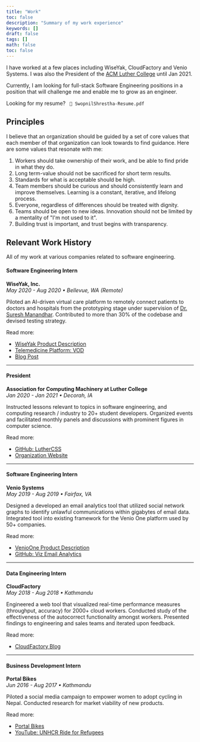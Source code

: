 ```yaml
---
title: "Work"
toc: false
description: "Summary of my work experience"
keywords: []
draft: false
tags: []
math: false
toc: false
---
```


I have worked at a few places including WiseYak, CloudFactory and Venio Systems. I was also the President of the <a href="https://luthercss.github.io" target="_blank">ACM Luther College</a> until Jan 2021. 

Currently, I am looking for full-stack Software Engineering positions in a position that will challenge me and enable me to grow as an engineer. 

Looking for my resume? <a style="text-decoration: none;" href="https://swopnil.com/resume/SwopnilShrestha-Resume.pdf" target="_blank"> <code> 📄 SwopnilShrestha-Resume.pdf</code></a>
## Principles 

I believe that an organization should be guided by a set of core values that each member of that organization can look towards to find guidance. Here are some values that resonate with me:

1. Workers should take ownership of their work, and be able to find pride in what they do. 
2. Long term-value should not be sacrificed for short term results. 
3. Standards for what is acceptable should be high. 
4. Team members should be curious and should consistently learn and improve themselves. Learning is a constant, iterative, and lifelong process.
5. Everyone, regardless of differences should be treated with dignity. 
6. Teams should be open to new ideas. Innovation should not be limited by a mentality of "I'm not used to it".
7. Building trust is important, and trust begins with transparency. 

## Relevant Work History

All of my work at various companies related to software engineering.

#### Software Engineering Intern
**WiseYak, Inc.**
<br>*May 2020 - Aug 2020 • Bellevue, WA (Remote)*

Piloted an AI-driven virtual care platform to remotely connect patients to doctors and hospitals from the prototyping stage under supervision of [Dr. Suresh Manandhar](https://pure.york.ac.uk/portal/en/researchers/suresh-manandhar(8203db62-862a-47f3-9507-71cba0d699a0).html). Contributed to more than 30% of the codebase and devised testing strategy.

Read more:
* [WiseYak Product Description](https://wiseyak.com/telemedicine/)
* [Telemedicine Platform: VOD](https://vod.wiseyak.com/login/?next=/)
* [Blog Post]()

---
#### President
**Association for Computing Machinery at Luther College**
<br>*Jan 2020 - Jan 2021 • Decorah, IA*

Instructed lessons relevant to topics in software engineering, and computing research / industry to 20+ student developers. Organized events and facilitated monthly panels and discussions with prominent figures in computer science.

Read more:
* [GitHub: LutherCSS](https://github.com/luthercss)
* [Organization Website](https://luthercss.github.io/)

---
#### Software Engineering Intern
**Venio Systems**
<br>*May 2019 - Aug 2019 • Fairfax, VA*

Designed a developed an email analytics tool that utilized social network graphs to identify unlawful communications within gigabytes of email data. Integrated tool into existing framework for the Venio One platform used by 50+ companies.

Read more:
* [VenioOne Product Description](https://www.veniosystems.com/ediscovery-software-venio-one-legal-discovery/)
* [GitHub: Viz Email Analytics](https://github.com/swopnilnep/viz-email-analytics)

---
#### Data Engineering Intern
**CloudFactory**
<br>*May 2018 - Aug 2018 • Kathmandu*

Engineered a web tool that visualized real-time performance measures (throughput, accuracy) for 2000+ cloud workers. Conducted study of the effectiveness of the autocorrect functionality amongst workers. Presented findings to engineering and sales teams and iterated upon feedback.

Read more:
* [CloudFactory Blog](https://blog.cloudfactory.com/)

---
#### Business Development Intern
**Portal Bikes**
<br>*Jun 2016 - Aug 2017 • Kathmandu*

Piloted a social media campaign to empower women to adopt cycling in Nepal. Conducted research for market viability of new products.

Read more:
* [Portal Bikes](http://www.portalbikes.org/)
* [YouTube: UNHCR Ride for Refugees](https://www.youtube.com/watch?v=LAuvgSVJeHg)

